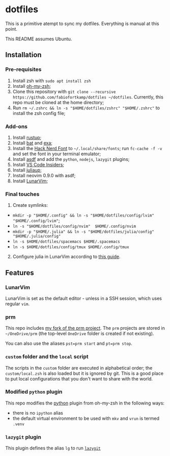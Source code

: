 # dotfiles

This is a primitive atempt to sync my dotfiles. Everything is manual
at this point.

This README assumes Ubuntu.

## Installation

### Pre-requisites

1. Install zsh with `sudo apt install zsh`
2. Install [oh-my-zsh](https://github.com/ohmyzsh/ohmyzsh);
3. Clone this repository with 
`git clone --recursive https://github.com/fabiofortkamp/dotfiles ~/dotfiles`. 
Currently, this repo must be cloned at the home directory;
4. Run `rm ~/.zshrc && ln -s "$HOME/dotfiles/zshrc" "$HOME/.zshrc"` to install the zsh config file;

### Add-ons

1. Install [rustup](https://www.rust-lang.org/tools/install);
2. Install [bat](https://github.com/sharkdp/bat) and [exa](https://github.com/ogham/exa);
3. Install the [Hack Nerd Font](https://github.com/ryanoasis/nerd-fonts/releases) to `~/.local/share/fonts`; run `fc-cache -f -v` and set the font in your terminal emulator;
4. Install [asdf](https://asdf-vm.com/) and add the `python`, `nodejs`, `lazygit` plugins;
5. Install [VS Code Insiders](https://code.visualstudio.com/insiders/);
6. Install [juliaup](https://github.com/JuliaLang/juliaup);
7. Install neovim 0.9.0 with asdf;
8. Install [LunarVim](https://www.lunarvim.org/docs/installation);

### Final touches

1. Create symlinks: 

- `mkdir -p "$HOME/.config" && ln -s "$HOME/dotfiles/config/lvim" "$HOME/.config/lvim"`;
- `ln -s "$HOME/dotfiles/config/nvim"  $HOME/.config/nvim`
- `mkdir -p "$HOME/.julia" && ln -s "$HOME/dotfiles/julia/config" "$HOME/.julia/config"`
- `ln -s $HOME/dotfiles/spacemacs $HOME/.spacemacs`
- `ln -s $HOME/dotfiles/config/tmux $HOME/.config/tmux`

2. Configure julia in LunarVim according to [this guide](https://www.lunarvim.org/docs/features/supported-languages/julia).

## Features

### LunarVim

LunarVim is set as the default editor - unless in a SSH session, which uses regular `vim`.

### prm

This repo includes 
[my fork of the prm project](https://github.com/fabiofortkamp/prm). The `prm` projects
are stored in `~/OneDrive/prm` (the top-level `OneDrive` folder is created if not 
existing).

You can also use the aliases `pst=prm start` and `pt=prm stop`.

### `custom` folder and the `local` script

The scripts in the `custom` folder are executed in alphabetical order; 
the `custom/local.zsh` is also loaded but it is ignored by git. This is a good
place to put local configurations that you don't want to share with the
world.

### Modified `python` plugin

This repo modifies the [python](https://github.com/ohmyzsh/ohmyzsh/tree/master/plugins/python)
plugin from oh-my-zsh in the following ways:

- there is no `ipython` alias
- the default virtual environment to be used with `mkv` and `vrun` is termed `.venv`

### `lazygit` plugin

This plugin defines the alias `lg` to run [`lazygit`](https://github.com/jesseduffield/lazygit)
